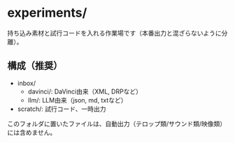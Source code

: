 # experiments/

持ち込み素材と試行コードを入れる作業場です（本番出力と混ざらないように分離）。

## 構成（推奨）

- inbox/
  - davinci/: DaVinci由来（XML, DRPなど）
  - llm/: LLM由来（json, md, txtなど）
- scratch/: 試行コード、一時出力

このフォルダに置いたファイルは、自動出力（テロップ類/サウンド類/映像類）には含めません。

